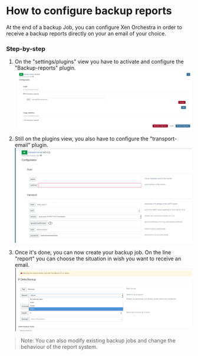 # How to configure backup reports

At the end of a backup Job, you can configure Xen Orchestra in order to receive a backup reports directly on your an email of your choice.

### Step-by-step

1. On the "settings/plugins" view you have to activate and configure the "Backup-reports" plugin. 
![](./assets/backup-reports-plugin.png)

2. Still on the plugins view, you also have to configure the "transport-email" plugin.
![](./assets/transport-email-plugin.png)

3. Once it's done, you can now create your backup job. On the line "report" you can choose the situation in wish you want to receive
an email. 
![](./assets/backup-report-config.png)
> Note: You can also modify existing backup jobs and change the behaviour of the report system.

